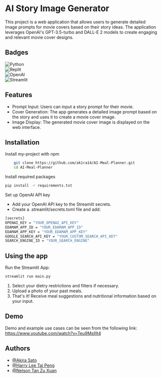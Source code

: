 
# AI Story Image Generator

This project is a web application that allows users to generate detailed image prompts for movie covers based on their story ideas. The application leverages OpenAI's GPT-3.5-turbo and DALL-E 2 models to create engaging and relevant movie cover designs.


## Badges


![Python](https://a11ybadges.com/badge?logo=python)  
![Replit](https://a11ybadges.com/badge?logo=replit)  
![OpenAI](https://a11ybadges.com/badge?logo=openai)  
![Streamlit](https://a11ybadges.com/badge?logo=streamlit)


## Features

- Prompt Input: Users can input a story prompt for their movie.
- Cover Generation: The app generates a detailed image prompt based on the story and uses it to create a movie cover image.
- Image Display: The generated movie cover image is displayed on the web interface.



## Installation

Install my-project with npm

```bash
    git clone https://github.com/ak1ra14/AI-Meal-Planner.git
    cd AI-Meal-Planner
```
Install required packages

```bash
pip install -r requirements.txt
```
Set up OpenAI API key
- Add your OpenAI API key to the Streamlit secrets.
- Create a .streamlit/secrets.toml file and add:
```bash
[secrets]
OPENAI_KEY = "YOUR_OPENAI_API_KEY"
EDAMAM_APP_ID = "YOUR_EDAMAM_APP_ID"
EDAMAM_APP_KEY = "YOUR_EDAMAM_APP_KEY"
GOOGLE_SEARCH_API_KEY = "YOUR_CUSTOM_SEARCH_API_KEY"
SEARCH_ENGINE_ID = "YOUR_SEARCH_ENGINE"
```

## Using the app 
Run the Streamlit App:
```bash 
streamlit run main.py
```

1) Select your dietry restrictions and filters if necessary.
2) Upload a photo of your past meals.
3) That's it! Receive meal suggestions and nutritional information based on your input.


## Demo

Demo and example use cases can be seen from the following link: https://www.youtube.com/watch?v=Teu9MsIlIt4

## Authors
- [@Akira Sato](https://github.com/ak1ra14)
- [@Harry Lee Tai Peng](https://github.com/LeeTP03)
- [@Nelson Tan Zu Xuan](https://github.com/NelsonTan02)
